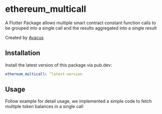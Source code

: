 # ethereum_multicall

A Flutter Package allows multiple smart contract constant function calls to be grouped into a single call and the results aggregated into a single result

Created by [Avacus](https://avacus.cc)

## Installation

Install the latest version of this package via pub.dev:

```yaml
ethereum_multicall: ^latest-version
```

## Usage

Follow example for detail usage, we implemented a simple code to fetch multiple token balances in a single call
